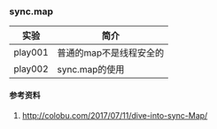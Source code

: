 ### sync.map

|实验|简介|
|---|---|
|play001|普通的map不是线程安全的|
|play002|sync.map的使用|

#### 参考资料
1. http://colobu.com/2017/07/11/dive-into-sync-Map/